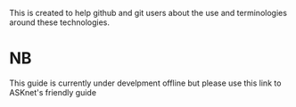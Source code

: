 This is created to help github and git users about the use and terminologies around these technologies.

# NB

This guide is currently under develpment offline but please use this link to ASKnet's friendly guide
[]()
